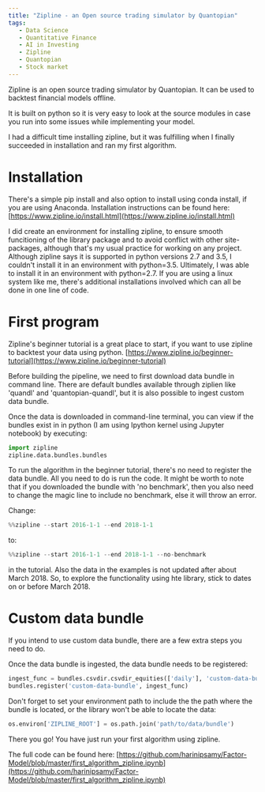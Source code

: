 ```yaml
---
title: "Zipline - an Open source trading simulator by Quantopian"
tags:
   - Data Science
   - Quantitative Finance
   - AI in Investing
   - Zipline
   - Quantopian
   - Stock market
---
```


Zipline is an open source trading simulator by Quantopian. It can be used to backtest financial models offline. 

It is built on python so it is very easy to look at the source modules in case you run into some issues while implementing your model. 
 
I had a difficult time installing zipline, but it was fulfilling when I finally succeeded in installation and ran my first algorithm. 

# Installation 

There's a simple pip install and also option to install using conda install, if you are using Anaconda. 
Installation instructions can be found here:
[https://www.zipline.io/install.html](https://www.zipline.io/install.html)

I did create an environment for installing zipline, to ensure smooth funcitioning of the library package and to avoid conflict with other site-packages, although that's my usual practice for working on any project. Although zipline says it is supported in python versions 2.7 and 3.5, I couldn't install it in an environment with python=3.5. Ultimately, I was able to install it in an environment with python=2.7. If you are using a linux system like me, there's additional installations involved which can all be done in one line of code.

# First program

Zipline's beginner tutorial is a great place to start, if you want to use zipline to backtest your data using python.
[https://www.zipline.io/beginner-tutorial](https://www.zipline.io/beginner-tutorial)

Before building the pipeline, we need to first download data bundle in command line. There are default bundles available through ziplien like 'quandl' and 'quantopian-quandl', but it is also possible to ingest custom data bundle. 

Once the data is downloaded in command-line terminal, you can view if the bundles exist in in python (I am using Ipython kernel using Jupyter notebook) by executing:

```python
import zipline
zipline.data.bundles.bundles
```

To run the algorithm in the beginner tutorial, there's no need to register the data bundle. All you need to do is run the code. It might be worth to note that if you downloaded the bundle with 'no benchmark', then you also need to change the magic line to include no benchmark, else it will throw an error.

Change: 
```python 
%%zipline --start 2016-1-1 --end 2018-1-1
```

to:

```python 
%%zipline --start 2016-1-1 --end 2018-1-1 --no-benchmark
```

in the tutorial. Also the data in the examples is not updated after about March 2018. So, to explore the functionality using hte library, stick to dates on or before March 2018. 

# Custom data bundle

If you intend to use custom data bundle, there are a few extra steps you need to do.

Once the data bundle is ingested, the data bundle needs to be registered:
```python
ingest_func = bundles.csvdir.csvdir_equities(['daily'], 'custom-data-bundle')
bundles.register('custom-data-bundle', ingest_func)
```
Don't forget to set your environment path to include the the path where the bundle is located, or the library won't be able to locate the data:

```python 
os.environ['ZIPLINE_ROOT'] = os.path.join('path/to/data/bundle')
```


There you go! You have just run your first algorithm using zipline. 

The full code can be found here: [https://github.com/harinipsamy/Factor-Model/blob/master/first_algorithm_zipline.ipynb](https://github.com/harinipsamy/Factor-Model/blob/master/first_algorithm_zipline.ipynb)
